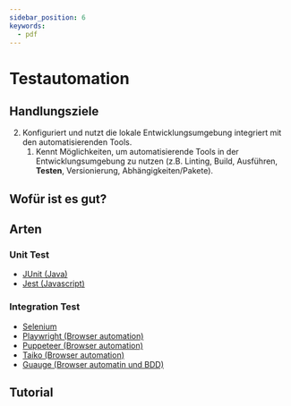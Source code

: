 ```yaml
---
sidebar_position: 6
keywords:
  - pdf
---
```


# Testautomation

## Handlungsziele

2. Konfiguriert und nutzt die lokale Entwicklungsumgebung integriert mit den
   automatisierenden Tools.
   1. Kennt Möglichkeiten, um automatisierende Tools in der Entwicklungsumgebung
      zu nutzen (z.B. Linting, Build, Ausführen, **Testen**, Versionierung,
      Abhängigkeiten/Pakete).

## Wofür ist es gut?

## Arten

### Unit Test

- [JUnit (Java)](https://junit.org/junit5/)
- [Jest (Javascript)](https://jestjs.io/)

### Integration Test

- [Selenium](https://www.selenium.dev)
- [Playwright (Browser automation)](https://playwright.dev/)
- [Puppeteer (Browser automation)](https://pptr.dev/)
- [Taiko (Browser automation)](https://taiko.dev/)
- [Guauge (Browser automatin und BDD)](https://gauge.org/)

## Tutorial
